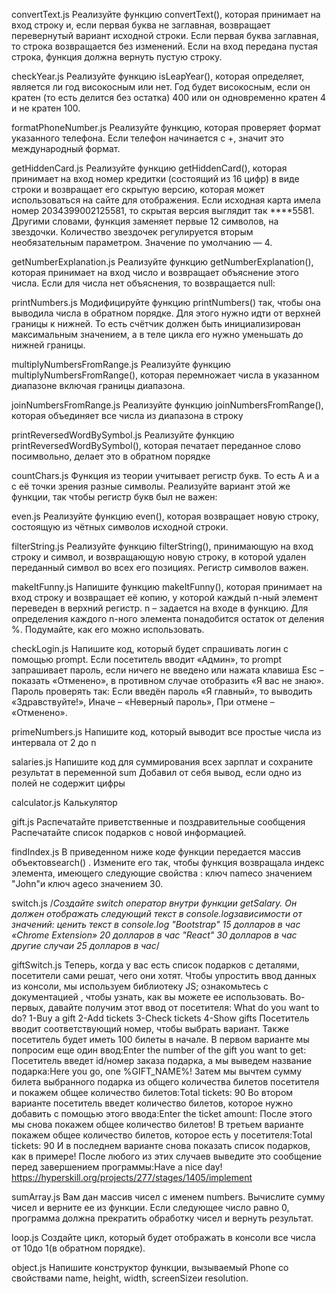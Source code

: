 convertText.js 
Реализуйте функцию convertText(), которая принимает на вход строку и, если первая буква не заглавная, возвращает перевернутый вариант исходной строки. Если первая буква заглавная, то строка возвращается без изменений. Если на вход передана пустая строка, функция должна вернуть пустую строку.

checkYear.js 
Реализуйте функцию isLeapYear(), которая определяет, является ли год високосным или нет. Год будет високосным, если он кратен (то есть делится без остатка) 400 или он одновременно кратен 4 и не кратен 100.

formatPhoneNumber.js 
Реализуйте функцию, которая проверяет формат указанного телефона. Если телефон начинается с +, значит это международный формат.

getHiddenCard.js 
Реализуйте функцию getHiddenCard(), которая принимает на вход номер кредитки (состоящий из 16 цифр) в виде строки и возвращает его скрытую версию, 
которая может использоваться на сайте для отображения. Если исходная карта имела номер 2034399002125581, то скрытая версия выглядит так ****5581. 
Другими словами, функция заменяет первые 12 символов, на звездочки. Количество звездочек регулируется вторым необязательным параметром. Значение по умолчанию — 4.

getNumberExplanation.js
Реализуйте функцию getNumberExplanation(), которая принимает на вход число и возвращает объяснение этого числа. Если для числа нет объяснения, то возвращается null:

printNumbers.js
Модифицируйте функцию printNumbers() так, чтобы она выводила числа в обратном порядке. Для этого нужно идти от верхней границы к нижней. 
То есть счётчик должен быть инициализирован максимальным значением, а в теле цикла его нужно уменьшать до нижней границы.

multiplyNumbersFromRange.js
Реализуйте функцию multiplyNumbersFromRange(), которая перемножает числа в указанном диапазоне включая границы диапазона.

joinNumbersFromRange.js
Реализуйте функцию joinNumbersFromRange(), которая объединяет все числа из диапазона в строку

printReversedWordBySymbol.js
Реализуйте функцию printReversedWordBySymbol(), которая печатает переданное слово посимвольно, делает это в обратном порядке

countChars.js
Функция из теории учитывает регистр букв. То есть A и a с её точки зрения разные символы. Реализуйте вариант этой же функции, так чтобы регистр букв был не важен:

even.js
Реализуйте функцию even(), которая возвращает новую строку, состоящую из чётных символов исходной строки.

filterString.js
Реализуйте функцию filterString(), принимающую на вход строку и символ, и возвращающую новую строку, в которой удален переданный символ во всех его позициях. Регистр символов важен.

makeItFunny.js
Напишите функцию makeItFunny(), которая принимает на вход строку и возвращает её копию, у которой каждый n-ный элемент переведен в верхний регистр. n – задается на входе в функцию.
Для определения каждого n-ного элемента понадобится остаток от деления %. Подумайте, как его можно использовать.

checkLogin.js
Напишите код, который будет спрашивать логин с помощью prompt.
Если посетитель вводит «Админ», то prompt запрашивает пароль, если ничего не введено или нажата клавиша Esc – показать «Отменено», в противном случае отобразить «Я вас не знаю».
Пароль проверять так:
Если введён пароль «Я главный», то выводить «Здравствуйте!»,
Иначе – «Неверный пароль»,
При отмене – «Отменено».

primeNumbers.js
Напишите код, который выводит все простые числа из интервала от 2 до n

salaries.js
Напишите код для суммирования всех зарплат и сохраните результат в переменной sum
Добавил от себя вывод, если одно из полей не содержит цифры

calculator.js
Калькулятор

gift.js
Распечатайте приветственные и поздравительные сообщения
Распечатайте список подарков с новой информацией.

findIndex.js
В приведенном ниже коде функции передается массив объектовsearch() . 
Измените его так, чтобы функция возвращала индекс элемента, имеющего следующие свойства : 
ключ nameсо значением "John"и ключ ageсо значением 30.

switch.js
/*Cоздайте switch оператор внутри функции getSalary. Он должен отображать следующий текст в console.logзависимости от значений:
ценить	текст в console.log
"Bootstrap" 15 долларов в час
«Chrome Extension» 20 долларов в час
"React" 30 долларов в час
другие случаи 25 долларов в час*/

giftSwitch.js
Теперь, когда у вас есть список подарков с деталями, посетители сами решат, чего они хотят.
Чтобы упростить ввод данных из консоли, мы используем библиотеку JS; ознакомьтесь с документацией , чтобы узнать, как вы можете ее использовать.
Во-первых, давайте получим этот ввод от посетителя:
What do you want to do?
1-Buy a gift 2-Add tickets 3-Check tickets 4-Show gifts
Посетитель вводит соответствующий номер, чтобы выбрать вариант. Также посетитель будет иметь 100 билеты в начале.
В первом варианте мы попросим еще один ввод:Enter the number of the gift you want to get:
Посетитель введет id/номер заказа подарка, а мы выведем название подарка:Here you go, one %GIFT_NAME%!
Затем мы вычтем сумму билета выбранного подарка из общего количества билетов посетителя и покажем общее количество билетов:Total tickets: 90
Во втором варианте посетитель введет количество билетов, которое нужно добавить с помощью этого ввода:Enter the ticket amount:
После этого мы снова покажем общее количество билетов!
В третьем варианте покажем общее количество билетов, которое есть у посетителя:Total tickets: 90
И в последнем варианте снова показать список подарков, как в примере!
После любого из этих случаев выведите это сообщение перед завершением программы:Have a nice day!
https://hyperskill.org/projects/277/stages/1405/implement

sumArray.js
Вам дан массив чисел с именем numbers. 
Вычислите сумму чисел и верните ее из функции. 
Если следующее число равно 0, программа должна прекратить обработку чисел и вернуть результат.

loop.js
Создайте цикл, который будет отображать в консоли все числа от 10до 1(в обратном порядке).

object.js
Напишите конструктор функции, вызываемый Phone со свойствами name, height, width, screenSizeи resolution.
